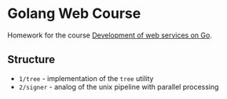 # Golang Web Course

Homework for the course [Development of web services on Go](https://stepik.org/course/187490/syllabus).

## Structure

- `1/tree` - implementation of the `tree` utility
- `2/signer` - analog of the unix pipeline with parallel processing